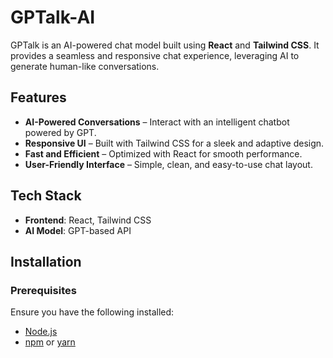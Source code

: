 # GPTalk-AI

GPTalk is an AI-powered chat model built using **React** and **Tailwind CSS**. It provides a seamless and responsive chat experience, leveraging AI to generate human-like conversations.

## Features

- **AI-Powered Conversations** – Interact with an intelligent chatbot powered by GPT.
- **Responsive UI** – Built with Tailwind CSS for a sleek and adaptive design.
- **Fast and Efficient** – Optimized with React for smooth performance.
- **User-Friendly Interface** – Simple, clean, and easy-to-use chat layout.

## Tech Stack

- **Frontend**: React, Tailwind CSS
- **AI Model**: GPT-based API

## Installation

### Prerequisites
Ensure you have the following installed:
- [Node.js](https://nodejs.org/)
- [npm](https://www.npmjs.com/) or [yarn](https://yarnpkg.com/)

